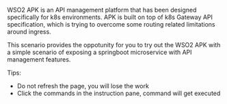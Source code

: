 WSO2 APK is an API management platform that has been designed specifically for k8s environments. APK is built on top of k8s Gateway API specification, which is trying to overcome some routing related limitations around ingress. 

This scenario provides the oppotunity for you to try out the WSO2 APK with a simple scenario of exposing a springboot microservice with API management features.

Tips:
- Do not refresh the page, you will lose the work
- Click the commands in the instruction pane, command will get executed